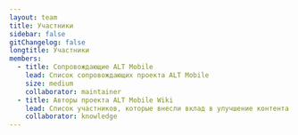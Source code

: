 ```yaml
---
layout: team
title: Участники
sidebar: false
gitChangelog: false
longtitle: Участники
members:
  - title: Сопровождающие ALT Mobile
    lead: Список сопровождающих проекта ALT Mobile
    size: medium
    collaborator: maintainer
  - title: Авторы проекта ALT Mobile Wiki
    lead: Список участников, которые внесли вклад в улучшение контента ALT Mobile Wiki
    collaborator: knowledge
---
```

